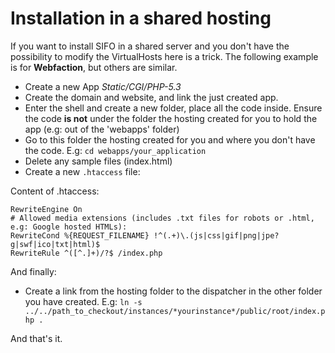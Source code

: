 Installation in a shared hosting
================================
If you want to install SIFO in a shared server and you don't have the possibility to modify the VirtualHosts here is a trick. The following example
is for **Webfaction**, but others are similar.

 * Create a new App _Static/CGI/PHP-5.3_
 * Create the domain and website, and link the just created app.
 * Enter the shell and create a new folder, place all the code inside. Ensure the code **is not** under the folder the hosting created for you to hold the app (e.g: out of the 'webapps' folder)
 * Go to this folder the hosting created for you and where you don't have the code. E.g: `cd webapps/your_application`
 * Delete any sample files (index.html)
 * Create a new `.htaccess` file:

Content of .htaccess:

	RewriteEngine On
	# Allowed media extensions (includes .txt files for robots or .html, e.g: Google hosted HTMLs):
	RewriteCond %{REQUEST_FILENAME} !^(.+)\.(js|css|gif|png|jpe?g|swf|ico|txt|html)$
	RewriteRule ^([^.]+)/?$ /index.php

And finally:

 * Create a link from the hosting folder to the dispatcher in the other folder you have created.
 E.g: `ln -s ../../path_to_checkout/instances/*yourinstance*/public/root/index.php .`

And that's it.
